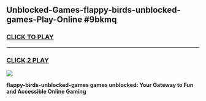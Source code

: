 
## Unblocked-Games-flappy-birds-unblocked-games-Play-Online #9bkmq
<h3>
<a href="https://news.freeplayer.one?title=flappy-birds-unblocked-games&ref=3">CLICK TO PLAY</a></h3>
<hr>

<h3>
<a href="https://news.freeplayer.one?title=flappy-birds-unblocked-games&ref=3">CLICK 2 PLAY</a>
  
</h3>

<a href="https://news.freeplayer.one?title=flappy-birds-unblocked-games&ref=3"><img src="https://clearcache.store/games.png"></a>


**flappy-birds-unblocked-games games unblocked: Your Gateway to Fun and Accessible Online Gaming**
